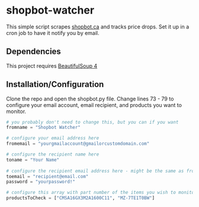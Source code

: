 shopbot-watcher
===============

This simple script scrapes [shopbot.ca](http://shopbot.ca) and tracks price drops. Set it up in a cron job to have it notify you by email.

Dependencies
---
This project requires [BeautifulSoup 4](http://www.crummy.com/software/BeautifulSoup/#Download)

Installation/Configuration
---
Clone the repo and open the shopbot.py file. Change lines 73 - 79 to configure your email account, email recipient, and products you want to monitor.

```python
# you probably don't need to change this, but you can if you want
fromname = "Shopbot Watcher"

# configure your email address here
fromemail = "yourgmailaccount@gmailorcustomdomain.com" 

# configure the recipient name here
toname = "Your Name" 
    
# configure the recipient email address here - might be the same as fromemail
toemail = "recipient@email.com" 
password = "yourpassword!"

# configure this array with part number of the items you wish to monitor
productsToCheck = ["CMSA16GX3M2A1600C11", "MZ-7TE1T0BW"]
```